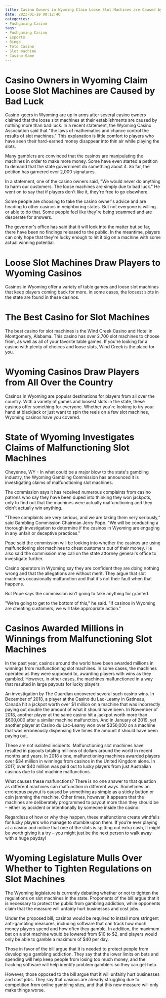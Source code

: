 ```yaml
---
title: Casino Owners in Wyoming Claim Loose Slot Machines are Caused by Bad Luck
date: 2023-01-19 00:12:46
categories:
- Pushgaming Casino
tags:
- Pushgaming Casino
- Esports
- Bingo
- Toto Casino
- Slot machine
- Casino Game
---
```



#  Casino Owners in Wyoming Claim Loose Slot Machines are Caused by Bad Luck

Casino-goers in Wyoming are up in arms after several casino owners claimed that the loose slot machines at their establishments are caused by nothing more than bad luck.
In a recent statement, the Wyoming Casino Association said that "the laws of mathematics and chance control the results of slot machines." This explanation is little comfort to players who have seen their hard-earned money disappear into thin air while playing the slots.

Many gamblers are convinced that the casinos are manipulating the machines in order to make more money. Some have even started a petition to demand that the state government do something about it. So far, the petition has garnered over 2,000 signatures.

In a statement, one of the casino owners said, "We would never do anything to harm our customers. The loose machines are simply due to bad luck." He went on to say that if players don't like it, they're free to go elsewhere.

Some people are choosing to take the casino owner's advice and are heading to other casinos in neighboring states. But not everyone is willing or able to do that. Some people feel like they're being scammed and are desperate for answers.

The governor's office has said that it will look into the matter but so far, there have been no findings released to the public. In the meantime, players can only hope that they're lucky enough to hit it big on a machine with some actual winning potential.

#  Loose Slot Machines Draw Players to Wyoming Casinos

Casinos in Wyoming offer a variety of table games and loose slot machines that keep players coming back for more. In some cases, the loosest slots in the state are found in these casinos.

# The Best Casino for Slot Machines

The best casino for slot machines is the Wind Creek Casino and Hotel in Montgomery, Alabama. This casino has over 2,700 slot machines to choose from, as well as all of your favorite table games. If you're looking for a casino with plenty of choices and loose slots, Wind Creek is the place for you.

# Wyoming Casinos Draw Players from All Over the Country

Casinos in Wyoming are popular destinations for players from all over the country. With a variety of games and loosest slots in the state, these casinos offer something for everyone. Whether you're looking to try your hand at blackjack or just want to spin the reels on a few slot machines, Wyoming casinos have you covered.

#  State of Wyoming Investigates Claims of Malfunctioning Slot Machines

Cheyenne, WY - In what could be a major blow to the state's gambling industry, the Wyoming Gambling Commission has announced it is investigating claims of malfunctioning slot machines.

The commission says it has received numerous complaints from casino patrons who say they have been duped into thinking they won jackpots, only to find out that the machines were actually malfunctioning and they didn't actually win anything.

"These complaints are very serious, and we are taking them very seriously," said Gambling Commission Chairman Jerry Pope. "We will be conducting a thorough investigation to determine if the casinos in Wyoming are engaging in any unfair or deceptive practices."

Pope said the commission will be looking into whether the casinos are using malfunctioning slot machines to cheat customers out of their money. He also said the commission may call on the state attorney general's office to investigate further.

Casino operators in Wyoming say they are confident they are doing nothing wrong and that the allegations are without merit. They argue that slot machines occasionally malfunction and that it's not their fault when that happens.

But Pope says the commission isn't going to take anything for granted.

"We're going to get to the bottom of this," he said. "If casinos in Wyoming are cheating customers, we will take appropriate action."

#  Casinos Awarded Millions in Winnings from Malfunctioning Slot Machines

In the past year, casinos around the world have been awarded millions in winnings from malfunctioning slot machines. In some cases, the machines operated as they were supposed to, awarding players with wins as they gambled. However, in other cases, the machines malfunctioned in a way that resulted in large payouts for lucky players.

An investigation by The Guardian uncovered several such casino wins. In December of 2018, a player at the Casino du Lac-Leamy in Gatineau, Canada hit a jackpot worth over $1 million on a machine that was incorrectly paying out double the amount of what it should have been. In November of 2018, another player at the same casino hit a jackpot worth more than $600,000 after a similar machine malfunction. And in January of 2019, yet another player at Casino du Lac-Leamy won over $350,000 on a machine that was erroneously dispensing five times the amount it should have been paying out.

These are not isolated incidents. Malfunctioning slot machines have resulted in payouts totaling millions of dollars around the world in recent months and years. In 2018 alone, malfunctioning machines awarded players over $34 million in winnings from casinos in the United Kingdom alone. In 2017, over $40 million was paid out to lucky players from just Australian casinos due to slot machine malfunctions.

What causes these malfunctions? There is no one answer to that question as different machines can malfunction in different ways. Sometimes an erroneous payout is caused by something as simple as a sticky button or coin jamming the machine. Other times, however, it appears that the machines are deliberately programmed to payout more than they should be – either by accident or intentionally by someone inside the casino.

Regardless of how or why they happen, these malfunctions create windfalls for lucky players who manage to stumble upon them. If you’re ever playing at a casino and notice that one of the slots is spitting out extra cash, it might be worth giving it a try – you might just be the next person to walk away with a huge payday!

#  Wyoming Legislature Mulls Over Whether to Tighten Regulations on Slot Machines

The Wyoming legislature is currently debating whether or not to tighten the regulations on slot machines in the state. Proponents of the bill argue that it is necessary to protect the public from gambling addiction, while opponents claim that the measure will unfairly hurt businesses and cost jobs.

Under the proposed bill, casinos would be required to install more stringent anti-gambling measures, including software that can track how much money players spend and how often they gamble. In addition, the maximum bet on a slot machine would be lowered from $10 to $2, and players would only be able to gamble a maximum of $40 per day.

Those in favor of the bill argue that it is needed to protect people from developing a gambling addiction. They say that the lower limits on bets and spending will help keep people from losing too much money, and the tracking software will help identify problem gamblers so they can get help.

However, those opposed to the bill argue that it will unfairly hurt businesses and cost jobs. They say that casinos are already struggling due to competition from online gambling sites, and that this new measure will only make things worse.